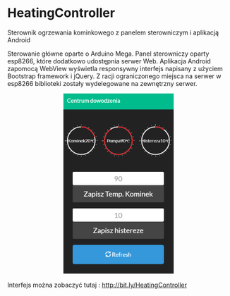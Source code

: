 # HeatingController
Sterownik ogrzewania kominkowego z panelem sterowniczym i aplikacją Android

Sterowanie główne oparte o Arduino Mega. Panel sterowniczy oparty esp8266, które dodatkowo udostępnia serwer Web.
Aplikacja Android zapomocą WebView wyświetla responsywny interfejs napisany z użyciem Bootstrap framework i jQuery.
Z racji ograniczonego miejsca na serwer w esp8266 biblioteki zostały wydelegowane na zewnętrzny serwer.
<p align="center">

  <img src="https://raw.githubusercontent.com/Rasti003/HeatingController/master/screenshot_interface.PNG" width="250"/>

</p>

 Interfejs można zobaczyć tutaj : http://bit.ly/HeatingController
